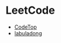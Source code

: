 # LeetCode

- [CodeTop](https://codetop.cc/home)
- [labuladong](https://labuladong.online/algo/intro/vscode/)